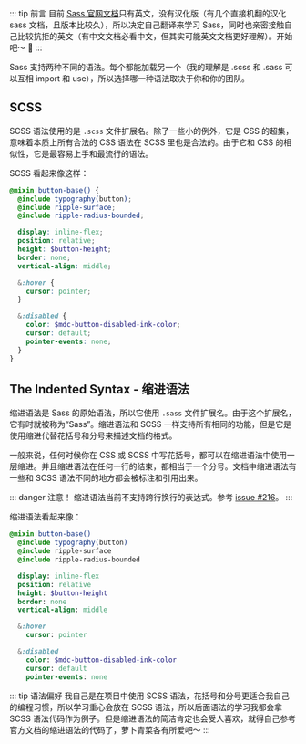 ::: tip 前言
目前 [Sass 官网文档](https://sass-lang.com/documentation/)只有英文，没有汉化版（有几个直接机翻的汉化 sass 文档，且版本比较久），所以决定自己翻译来学习 Sass，同时也亲密接触自己比较抗拒的英文（有中文文档必看中文，但其实可能英文文档更好理解）。开始吧～ :tada:
:::

Sass 支持两种不同的语法。每个都能加载另一个（我的理解是 .scss 和 .sass 可以互相 import 和 use），所以选择哪一种语法取决于你和你的团队。

## SCSS

SCSS 语法使用的是 `.scss` 文件扩展名。除了一些小的例外，它是 CSS 的超集，意味着本质上所有合法的 CSS 语法在 SCSS 里也是合法的。由于它和 CSS 的相似性，它是最容易上手和最流行的语法。

SCSS 看起来像这样：

```scss
@mixin button-base() {
  @include typography(button);
  @include ripple-surface;
  @include ripple-radius-bounded;

  display: inline-flex;
  position: relative;
  height: $button-height;
  border: none;
  vertical-align: middle;

  &:hover {
    cursor: pointer;
  }

  &:disabled {
    color: $mdc-button-disabled-ink-color;
    cursor: default;
    pointer-events: none;
  }
}
```

## The Indented Syntax - 缩进语法

缩进语法是 Sass 的原始语法，所以它使用 `.sass` 文件扩展名。由于这个扩展名，它有时就被称为“Sass”。缩进语法和 SCSS 一样支持所有相同的功能，但是它是使用缩进代替花括号和分号来描述文档的格式。

一般来说，任何时候你在 CSS 或 SCSS 中写花括号，都可以在缩进语法中使用一层缩进。并且缩进语法在任何一行的结束，都相当于一个分号。文档中缩进语法有一些和 SCSS 语法不同的地方都会被标注和引用出来。

::: danger 注意！
缩进语法当前不支持跨行换行的表达式。参考 [issue #216](https://github.com/sass/sass/issues/216)。
:::

缩进语法看起来像：

```sass
@mixin button-base()
  @include typography(button)
  @include ripple-surface
  @include ripple-radius-bounded

  display: inline-flex
  position: relative
  height: $button-height
  border: none
  vertical-align: middle

  &:hover
    cursor: pointer

  &:disabled
    color: $mdc-button-disabled-ink-color
    cursor: default
    pointer-events: none
```

::: tip 语法偏好
我自己是在项目中使用 SCSS 语法，花括号和分号更适合我自己的编程习惯，所以学习重心会放在 SCSS 语法，所以后面语法的学习我都会拿 SCSS 语法代码作为例子。但是缩进语法的简洁肯定也会受人喜欢，就得自己参考官方文档的缩进语法的代码了，萝卜青菜各有所爱吧～
:::
